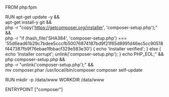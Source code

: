 FROM php:fpm

RUN apt-get update -y &&\
    apt-get install-y git &&\
    php -r "copy('https://getcomposer.org/installer', 'composer-setup.php');" && \
    php -r "if (hash_file('SHA384', 'composer-setup.php') === '55d6ead61b29c7bdee5cccfb50076874187bd9f21f65d8991d46ec5cc90518f447387fb9f76ebae1fbbacf329e583e30') { echo 'Installer verified'; } else { echo 'Installer corrupt'; unlink('composer-setup.php'); } echo PHP_EOL;" && \
    php composer-setup.php && \
    php -r "unlink('composer-setup.php');" && \
    mv composer.phar /usr/local/bin/composer
    composer self-update



RUN mkdir -p /data/www
    WORKDIR /data/www

ENTRYPOINT ["composer"]
